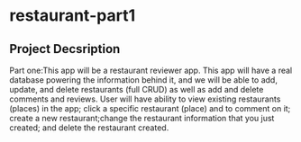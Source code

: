 # restaurant-part1

## Project Decsription 

Part one:This app will be a restaurant reviewer app. This app will have a real database powering the information behind it, and we will be able to add, update, and delete restaurants (full CRUD) as well as add and delete comments and reviews. User will have ability to view existing restaurants (places) in the app; click a specific restaurant (place) and to comment on it; create a new restaurant;change the restaurant information that you just created; and delete the restaurant created.

